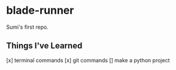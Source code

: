 # blade-runner

Sumi's first repo.

## Things I've Learned
[x] terminal commands
[x] git commands
[] make a python project
